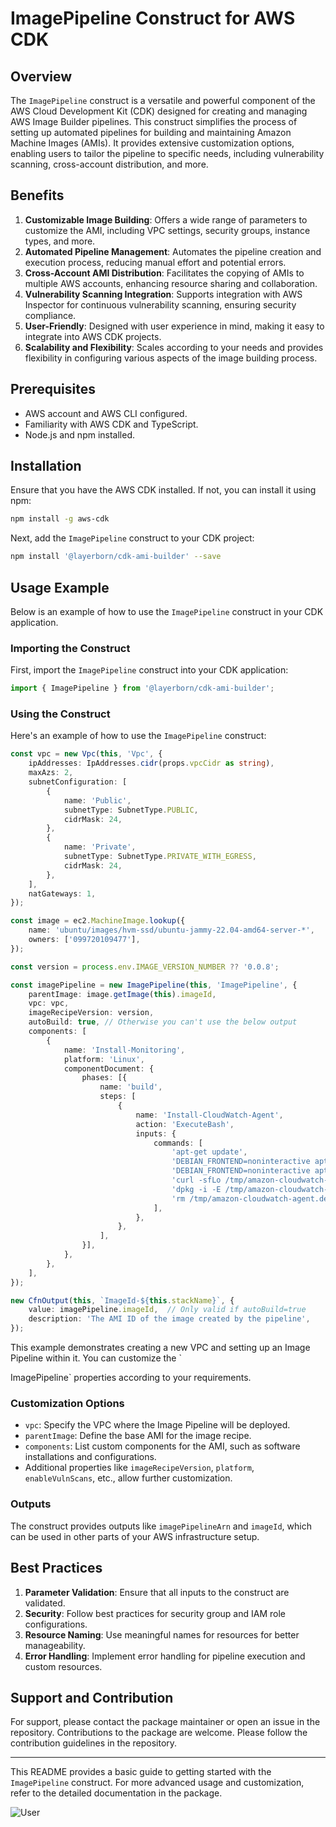 # ImagePipeline Construct for AWS CDK

## Overview

The `ImagePipeline` construct is a versatile and powerful component of the AWS Cloud Development Kit (CDK) designed for
creating and managing AWS Image Builder pipelines. This construct simplifies the process of setting up automated
pipelines for building and maintaining Amazon Machine Images (AMIs). It provides extensive customization options,
enabling users to tailor the pipeline to specific needs, including vulnerability scanning, cross-account distribution,
and more.

## Benefits

1. **Customizable Image Building**: Offers a wide range of parameters to customize the AMI, including VPC settings,
   security groups, instance types, and more.
2. **Automated Pipeline Management**: Automates the pipeline creation and execution process, reducing manual effort and
   potential errors.
3. **Cross-Account AMI Distribution**: Facilitates the copying of AMIs to multiple AWS accounts, enhancing resource
   sharing and collaboration.
4. **Vulnerability Scanning Integration**: Supports integration with AWS Inspector for continuous vulnerability
   scanning, ensuring security compliance.
5. **User-Friendly**: Designed with user experience in mind, making it easy to integrate into AWS CDK projects.
6. **Scalability and Flexibility**: Scales according to your needs and provides flexibility in configuring various
   aspects of the image building process.

## Prerequisites

- AWS account and AWS CLI configured.
- Familiarity with AWS CDK and TypeScript.
- Node.js and npm installed.

## Installation

Ensure that you have the AWS CDK installed. If not, you can install it using npm:

```bash
npm install -g aws-cdk
```

Next, add the `ImagePipeline` construct to your CDK project:

```bash
npm install '@layerborn/cdk-ami-builder' --save
```

## Usage Example

Below is an example of how to use the `ImagePipeline` construct in your CDK application.

### Importing the Construct

First, import the `ImagePipeline` construct into your CDK application:

```typescript
import { ImagePipeline } from '@layerborn/cdk-ami-builder';
```

### Using the Construct

Here's an example of how to use the `ImagePipeline` construct:

```typescript
const vpc = new Vpc(this, 'Vpc', {
    ipAddresses: IpAddresses.cidr(props.vpcCidr as string),
    maxAzs: 2,
    subnetConfiguration: [
        {
            name: 'Public',
            subnetType: SubnetType.PUBLIC,
            cidrMask: 24,
        },
        {
            name: 'Private',
            subnetType: SubnetType.PRIVATE_WITH_EGRESS,
            cidrMask: 24,
        },
    ],
    natGateways: 1,
});

const image = ec2.MachineImage.lookup({
    name: 'ubuntu/images/hvm-ssd/ubuntu-jammy-22.04-amd64-server-*',
    owners: ['099720109477'],
});

const version = process.env.IMAGE_VERSION_NUMBER ?? '0.0.8';

const imagePipeline = new ImagePipeline(this, 'ImagePipeline', {
    parentImage: image.getImage(this).imageId,
    vpc: vpc,
    imageRecipeVersion: version,
    autoBuild: true, // Otherwise you can't use the below output
    components: [
        {
            name: 'Install-Monitoring',
            platform: 'Linux',
            componentDocument: {
                phases: [{
                    name: 'build',
                    steps: [
                        {
                            name: 'Install-CloudWatch-Agent',
                            action: 'ExecuteBash',
                            inputs: {
                                commands: [
                                    'apt-get update',
                                    'DEBIAN_FRONTEND=noninteractive apt-get install -y g++ make cmake unzip libcur14-openssl-dev',
                                    'DEBIAN_FRONTEND=noninteractive apt-get install -y curl sudo jq bash zip unzip iptables software-properties-common ca-certificates',
                                    'curl -sfLo /tmp/amazon-cloudwatch-agent.deb https://s3.amazonaws.com/amazoncloudwatch-agent/ubuntu/amd64/latest/amazon-cloudwatch-agent.deb',
                                    'dpkg -i -E /tmp/amazon-cloudwatch-agent.deb',
                                    'rm /tmp/amazon-cloudwatch-agent.deb',
                                ],
                            },
                        },
                    ],
                }],
            },
        },
    ],
});

new CfnOutput(this, `ImageId-${this.stackName}`, {
    value: imagePipeline.imageId,  // Only valid if autoBuild=true
    description: 'The AMI ID of the image created by the pipeline',
});
```

This example demonstrates creating a new VPC and setting up an Image Pipeline within it. You can customize the `

ImagePipeline` properties according to your requirements.

### Customization Options

- `vpc`: Specify the VPC where the Image Pipeline will be deployed.
- `parentImage`: Define the base AMI for the image recipe.
- `components`: List custom components for the AMI, such as software installations and configurations.
- Additional properties like `imageRecipeVersion`, `platform`, `enableVulnScans`, etc., allow further customization.

### Outputs

The construct provides outputs like `imagePipelineArn` and `imageId`, which can be used in other parts of your AWS
infrastructure setup.

## Best Practices

1. **Parameter Validation**: Ensure that all inputs to the construct are validated.
2. **Security**: Follow best practices for security group and IAM role configurations.
3. **Resource Naming**: Use meaningful names for resources for better manageability.
4. **Error Handling**: Implement error handling for pipeline execution and custom resources.

## Support and Contribution

For support, please contact the package maintainer or open an issue in the repository. Contributions to the package are
welcome. Please follow the contribution guidelines in the repository.

------

This README provides a basic guide to getting started with the `ImagePipeline` construct. For more advanced usage and
customization, refer to the detailed documentation in the package.

![User](https://lh3.googleusercontent.com/a/AEdFTp6yNsN1-EC5-OZ2vss91NDDYmHKgEHn8xwdd6eS=s96-c)

